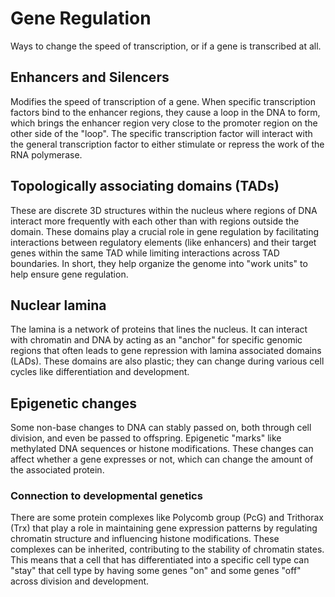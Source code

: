 # Gene Regulation
Ways to change the speed of transcription, or if a gene is transcribed at all.
## Enhancers and Silencers
Modifies the speed of transcription of a gene. When specific transcription factors bind to the enhancer regions, they cause a loop in the DNA to form, which brings the enhancer region very close to the promoter region on the other side of the "loop". The specific transcription factor will interact with the general transcription factor to either stimulate or repress the work of the RNA polymerase.
## Topologically associating domains (TADs)
These are discrete 3D structures within the nucleus where regions of DNA interact more frequently with each other than with regions outside the domain. These domains play a crucial role in gene regulation by facilitating interactions between regulatory elements (like enhancers) and their target genes within the same TAD while limiting interactions across TAD boundaries. In short, they help organize the genome into "work units" to help ensure gene regulation.
## Nuclear lamina
The lamina is a network of proteins that lines the nucleus. It can interact with chromatin and DNA by acting as an "anchor" for specific genomic regions that often leads to gene repression with lamina associated domains (LADs). These domains are also plastic; they can change during various cell cycles like differentiation and development.
## Epigenetic changes
Some non-base changes to DNA can stably passed on, both through cell division, and even be passed to offspring. Epigenetic "marks" like methylated DNA sequences or histone modifications.  These changes can affect whether a gene expresses or not, which can change the amount of the associated protein.

### Connection to developmental genetics
There are some protein complexes like Polycomb group (PcG) and Trithorax (Trx) that play a role in maintaining gene expression patterns by regulating chromatin structure and influencing histone modifications. These complexes can be inherited, contributing to the stability of chromatin states. This means that a cell that has differentiated into a specific cell type can "stay" that cell type by having some genes "on" and some genes "off" across division and development. 
